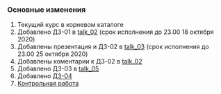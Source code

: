 ### Основные изменения

1. Текущий курс в корневом каталоге
2. Добавлено ДЗ-01 в [talk_02](https://github.com/kshilin/dawp/tree/master/talk_02%20(numpy%201)) (срок исполнения до 23.00 18 октября 2020)
3. Добавлены презентация и ДЗ-02 в [talk_03](https://github.com/kshilin/dawp/tree/master/talk_03%20(numpy%202)) (срок исполнения до 23.00 25 октября 2020)
4. Добавлены коментарии к ДЗ-02 в [talk_02](https://github.com/kshilin/dawp/tree/master/talk_02%20(numpy%201)) 
5. Добавлено ДЗ-03 в [talk_05](https://github.com/kshilin/dawp/tree/master/talk_05%20(pandas%202)) 
6. Добавлено [ДЗ-04](https://classroom.github.com/a/myGd_kxW)
7. [Контрольная работа](https://classroom.github.com/a/n9bRkMp0)
